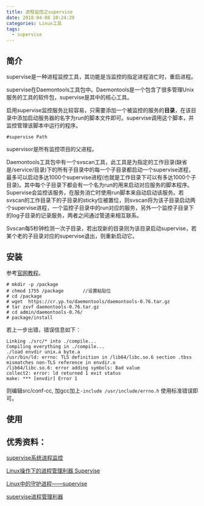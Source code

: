 ```yaml
---
title: 进程监控之supervise
date: 2018-04-08 10:24:29
categories: Linux工具
tags:
  - supervise
---
```


## 简介

supervise是一种进程监控工具，其功能是当监控的指定进程消亡时，重启进程。

supervise在Daemontools工具包中。Daemontools是一个包含了很多管理Unix服务的工具的软件包，supervise是其中的核心工具。

启用supervise监控服务比较容易，只需要添加一个被监控的服务的**目录**，在该目录中添加启动服务器的名字为run的脚本文件即可。supervise调用这个脚本，并监控管理该脚本中运行的程序。 

```shell
#supervise Path
```

supervisor是所有监控项目的父进程。

Daemontools工具包中有一个svscan工具，此工具是为指定的工作目录(缺省是/service/目录)下的所有子目录中的每一个子目录都启动一个supervise进程，最多可以启动多达1000个supervise进程(也就是工作目录下可以有多达1000个子目录)。其中每个子目录下都会有一个名为run的用来启动对应服务的脚本程序。Supervise会监控该服务，在服务消亡时使用run脚本来自动启动该服务。若svscan的工作目录下的子目录的sticky位被置位，则svscan将为该子目录启动两个supervise进程，一个监控子目录中的run对应的服务，另外一个监控子目录下的log子目录的记录服务，两者之间通过管道来相互联系。

Svscan每5秒钟检测一次子目录，若出现新的目录则为该目录启动supervise，若某个老的子目录对应的supervise退出，则重新启动它。

## 安装

参考[官网教程](https://cr.yp.to/daemontools/install.html)。

```shell
# mkdir -p /package
# chmod 1755 /package		//设置粘贴位
# cd /package
# wget  https://cr.yp.to/daemontools/daemontools-0.76.tar.gz
# tar zxvf daemontools-0.76.tar.gz
# cd admin/daemontools-0.76/
# package/install
```

若上一步出错，错误信息如下：

```shell
Linking ./src/* into ./compile...
Compiling everything in ./compile...
./load envdir unix.a byte.a 
/usr/bin/ld: errno: TLS definition in /lib64/libc.so.6 section .tbss mismatches non-TLS reference in envdir.o
/lib64/libc.so.6: error adding symbols: Bad value
collect2: error: ld returned 1 exit status
make: *** [envdir] Error 1
```

则编辑src/conf-cc, 加gcc加上`-include /usr/include/errno.h` 使用标准错误即可。



## 使用







## 优秀资料：

[supervise系统进程监控](http://lehsyh.iteye.com/blog/745683)

[Linux操作下的进程管理利器 Supervise](http://www.cnblogs.com/end/archive/2013/04/18/3028036.html)

[Linux中的守护进程——supervise](http://www.cnblogs.com/zhengbin/p/5977453.html)

[supervise进程管理利器](https://blog.csdn.net/u012373815/article/details/70217030)